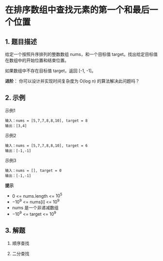 # 在排序数组中查找元素的第一个和最后一个位置

## 1. 题目描述
给定一个按照升序排列的整数数组 nums，和一个目标值 target。找出给定目标值在数组中的开始位置和结束位置。

如果数组中不存在目标值 target，返回 [-1, -1]。

**进阶**：
你可以设计并实现时间复杂度为 O(log n) 的算法解决此问题吗？

## 2. 示例
示例1
```
输入：nums = [5,7,7,8,8,10], target = 8
输出：[3,4]
```

示例2
```
输入：nums = [5,7,7,8,8,10], target = 6
输出：[-1,-1]
```

示例3
```
输入：nums = [], target = 0
输出：[-1,-1]
```

**提示**  
- 0 <= nums.length <= $10^5$
- $-10^9$ <= nums[i] <= $10^9$
- nums 是一个非递减数组
- $-10^9$ <= target <= $10^9$

## 3. 解题
1. 顺序查找

2. 二分查找